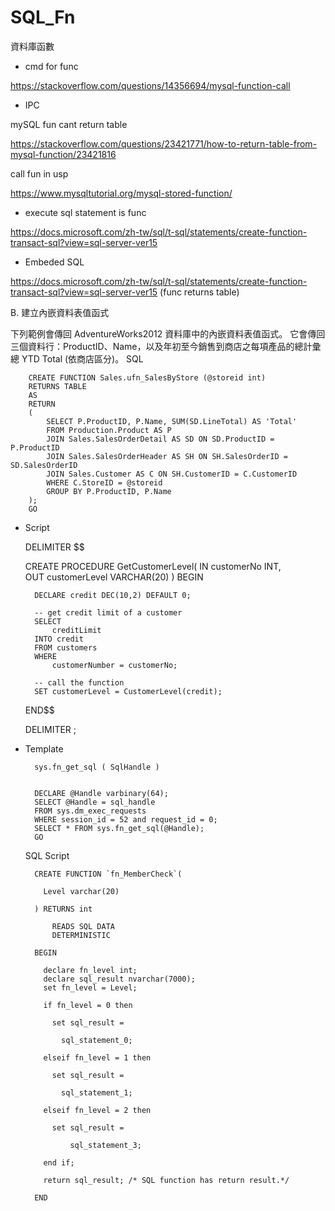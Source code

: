 # SQL_Fn
資料庫函數

* cmd for func

https://stackoverflow.com/questions/14356694/mysql-function-call

* IPC

mySQL fun cant return table

https://stackoverflow.com/questions/23421771/how-to-return-table-from-mysql-function/23421816

call fun in usp

https://www.mysqltutorial.org/mysql-stored-function/

* execute sql statement is func

https://docs.microsoft.com/zh-tw/sql/t-sql/statements/create-function-transact-sql?view=sql-server-ver15

* Embeded SQL

https://docs.microsoft.com/zh-tw/sql/t-sql/statements/create-function-transact-sql?view=sql-server-ver15 (func returns table)


B. 建立內嵌資料表值函式

下列範例會傳回 AdventureWorks2012 資料庫中的內嵌資料表值函式。 它會傳回三個資料行：ProductID、Name，以及年初至今銷售到商店之每項產品的總計彙總 YTD Total (依商店區分)。
SQL


        CREATE FUNCTION Sales.ufn_SalesByStore (@storeid int)
        RETURNS TABLE
        AS
        RETURN
        (
            SELECT P.ProductID, P.Name, SUM(SD.LineTotal) AS 'Total'
            FROM Production.Product AS P
            JOIN Sales.SalesOrderDetail AS SD ON SD.ProductID = P.ProductID
            JOIN Sales.SalesOrderHeader AS SH ON SH.SalesOrderID = SD.SalesOrderID
            JOIN Sales.Customer AS C ON SH.CustomerID = C.CustomerID
            WHERE C.StoreID = @storeid
            GROUP BY P.ProductID, P.Name
        );
        GO

* Script

    DELIMITER $$

    CREATE PROCEDURE GetCustomerLevel(
        IN  customerNo INT,  
        OUT customerLevel VARCHAR(20)
    )
    BEGIN

        DECLARE credit DEC(10,2) DEFAULT 0;

        -- get credit limit of a customer
        SELECT 
            creditLimit 
        INTO credit
        FROM customers
        WHERE 
            customerNumber = customerNo;

        -- call the function 
        SET customerLevel = CustomerLevel(credit);
    END$$

    DELIMITER ;



* Template



        sys.fn_get_sql ( SqlHandle )  


        DECLARE @Handle varbinary(64);  
        SELECT @Handle = sql_handle   
        FROM sys.dm_exec_requests   
        WHERE session_id = 52 and request_id = 0;  
        SELECT * FROM sys.fn_get_sql(@Handle);  
        GO  


    SQL Script

        CREATE FUNCTION `fn_MemberCheck`(

          Level varchar(20)

        ) RETURNS int

            READS SQL DATA
            DETERMINISTIC

        BEGIN

          declare fn_level int;
          declare sql_result nvarchar(7000);
          set fn_level = Level;

          if fn_level = 0 then 

            set sql_result = 

              sql_statement_0;

          elseif fn_level = 1 then

            set sql_result = 

              sql_statement_1;

          elseif fn_level = 2 then

            set sql_result = 

                sql_statement_3; 

          end if;

          return sql_result; /* SQL function has return result.*/

        END

